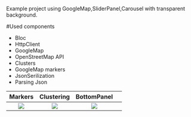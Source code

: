 Example project using GoogleMap,SliderPanel,Carousel with transparent background.

#Used components

- Bloc
- HttpClient
- GoogleMap
- OpenStreetMap API
- Clusters
- GoogleMap markers
- JsonSerilization
- Parsing Json

|                                                Markers                                                |                                                 Clustering                                                 |                                                          BottomPanel                                        |                                                                                             |
|:-----------------------------------------------------------------------------------------------------------:|:----------------------------------------------------------------------------------------------------------:|:--------------------------------------------------------------------------------------------------------:|:--------------------------------------------------------------------------------
![](https://raw.githubusercontent.com/xaldarof/GoogleMapExample/main/screenshots/1.jpg) | ![](https://raw.githubusercontent.com/xaldarof/GoogleMapExample/main/screenshots/2.jpg) | ![](https://raw.githubusercontent.com/xaldarof/GoogleMapExample/main/screenshots/3.jpg)
